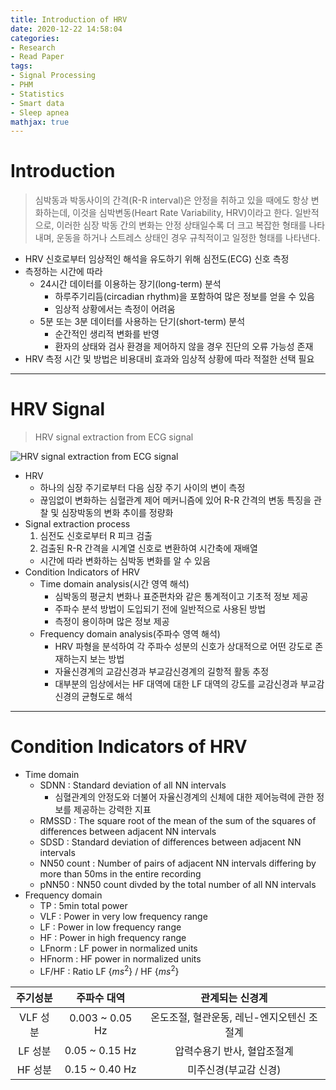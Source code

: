 ```yaml
---
title: Introduction of HRV
date: 2020-12-22 14:58:04
categories:
- Research
- Read Paper
tags:
- Signal Processing
- PHM
- Statistics
- Smart data
- Sleep apnea
mathjax: true
---
```

# Introduction

> 심박동과 박동사이의 간격(R-R interval)은 안정을 취하고 있을 때에도 항상 변화하는데, 이것을 심박변동(Heart Rate Variability, HRV)이라고 한다. 일반적으로, 이러한 심장 박동 간의 변화는 안정 상태일수록 더 크고 복잡한 형태를 나타내며, 운동을 하거나 스트레스 상태인 경우 규칙적이고 일정한 형태를 나타낸다.

+ HRV 신호로부터 임상적인 해석을 유도하기 위해 심전도(ECG) 신호 측정
+ 측정하는 시간에 따라
  + 24시간 데이터를 이용하는 장기(long-term) 분석
    + 하루주기리듬(circadian rhythm)을 포함하여 많은 정보를 얻을 수 있음
    + 임상적 상황에서는 측정이 어려움
  + 5분 또는 3분 데이터를 사용하는 단기(short-term) 분석
    + 순간적인 생리적 변화를 반영
    + 환자의 상태와 검사 환경을 제어하지 않을 경우 진단의 오류 가능성 존재
+ HRV 측정 시간 및 방법은 비용대비 효과와 임상적 상황에 따라 적절한 선택 필요

<!-- More -->

***

# HRV Signal

> HRV signal extraction from ECG signal

![HRV signal extraction from ECG signal](https://user-images.githubusercontent.com/42334717/102859435-3ec3a580-446f-11eb-895c-8b85e1b9cfc6.png)

+ HRV
  + 하나의 심장 주기로부터 다음 심장 주기 사이의 변이 측정
  + 끊임없이 변화하는 심혈관계 제어 메커니즘에 있어 R-R 간격의 변동 특징을 관찰 및 심장박동의 변화 추이를 정량화
+ Signal extraction process
  1. 심전도 신호로부터 R 피크 검출
  2. 검출된 R-R 간격을 시계열 신호로 변환하여 시간축에 재배열
  + 시간에 따라 변화하는 심박동 변화를 알 수 있음
+ Condition Indicators of HRV
  + Time domain analysis(시간 영역 해석)
    + 심박동의 평균치 변화나 표준편차와 같은 통계적이고 기초적 정보 제공
    + 주파수 분석 방법이 도입되기 전에 일반적으로 사용된 방법
    + 측정이 용이하며 많은 정보 제공
  + Frequency domain analysis(주파수 영역 해석)
    + HRV 파형을 분석하여 각 주파수 성분의 신호가 상대적으로 어떤 강도로 존재하는지 보는 방법
    + 자율신경계의 교감신경과 부교감신경계의 길항적 활동 추정
    + 대부분의 임상에서는 HF 대역에 대한 LF 대역의 강도를 교감신경과 부교감신경의 균형도로 해석

***

# Condition Indicators of HRV

+ Time domain
  + SDNN : Standard deviation of all NN intervals
    + 심혈관계의 안정도와 더불어 자율신경계의 신체에 대한 제어능력에 관한 정보를 제공하는 강력한 지표
  + RMSSD : The square root of the mean of the sum of the squares of differences between adjacent NN intervals
  + SDSD : Standard deviation of differences between adjacent NN intervals
  + NN50 count : Number of pairs of adjacent NN intervals differing by more than 50ms in the entire recording
  + pNN50 : NN50 count divded by the total number of all NN intervals
+ Frequency domain
  + TP : 5min total power
  + VLF : Power in very low frequency range
  + LF : Power in low frequency range
  + HF : Power in high frequency range
  + LFnorm : LF power in normalized units
  + HFnorm : HF power in normalized units
  + LF/HF : Ratio LF {$ms^2$} / HF {$ms^2$}

|주기성분|주파수 대역|관계되는 신경계|
|:-:|:-:|:-:|
|VLF 성분|0.003 ~ 0.05 Hz|온도조절, 혈관운동, 레닌-엔지오텐신 조절계|
|LF 성분|0.05 ~ 0.15 Hz|압력수용기 반사, 혈압조절계|
|HF 성분|0.15 ~ 0.40 Hz|미주신경(부교감 신경)|